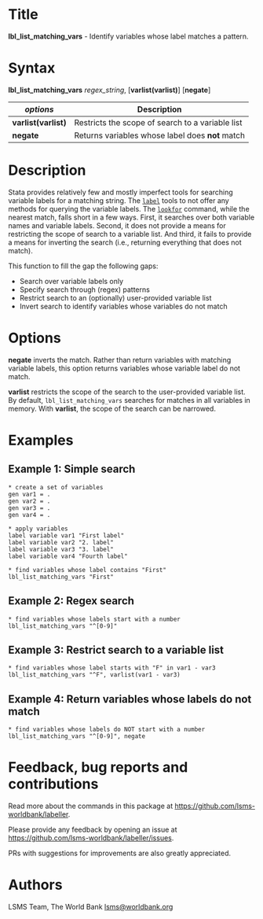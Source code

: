 # Title

__lbl_list_matching_vars__ - Identify variables whose label matches a pattern.

# Syntax

__lbl_list_matching_vars__ _regex_string_, [__varlist(varlist)__] [__**neg**ate__]

| _options_ | Description |
|-----------|-------------|
| __varlist(varlist)__  | Restricts the scope of search to a variable list |
| __**neg**ate__        | Returns variables whose label does **not** match  |

# Description

Stata provides relatively few and mostly imperfect tools for searching variable labels for a matching string. The [`label`](https://www.stata.com/manuals13/dlabel.pdf) tools to not offer any methods for querying the variable labels. The [`lookfor`](https://www.stata.com/manuals/dlookfor.pdf) command, while the nearest match, falls short in a few ways. First, it searches over both variable names and variable labels. Second, it does not provide a means for restricting the scope of search to a variable list. And third, it fails to provide a means for inverting the search (i.e., returning everything that does not match).

This function to fill the gap the following gaps:

- Search over variable labels only
- Specify search through (regex) patterns
- Restrict search to an (optionally) user-provided variable list
- Invert search to identify variables whose variables do not match

# Options

__**neg**ate__ inverts the match. Rather than return variables with matching variable labels, this option returns variables whose variable label do not match.

__varlist__ restricts the scope of the search to the user-provided variable list. By default, `lbl_list_matching_vars` searches for matches in all variables in memory. With __varlist__, the scope of the search can be narrowed.

# Examples

## Example 1: Simple search

```
* create a set of variables
gen var1 = .
gen var2 = .
gen var3 = .
gen var4 = .

* apply variables
label variable var1 "First label"
label variable var2 "2. label"
label variable var3 "3. label"
label variable var4 "Fourth label"

* find variables whose label contains "First"
lbl_list_matching_vars "First"
```

## Example 2: Regex search

```
* find variables whose labels start with a number
lbl_list_matching_vars "^[0-9]"
```

## Example 3: Restrict search to a variable list

```
* find variables whose label starts with "F" in var1 - var3
lbl_list_matching_vars "^F", varlist(var1 - var3)
```

## Example 4: Return variables whose labels do not match

```
* find variables whose labels do NOT start with a number
lbl_list_matching_vars "^[0-9]", negate
```

# Feedback, bug reports and contributions
<!-- A couple of examples to help the user get started and a short explanation of each of them. -->

Read more about the commands in this package at https://github.com/lsms-worldbank/labeller.

Please provide any feedback by opening an issue at https://github.com/lsms-worldbank/labeller/issues.

PRs with suggestions for improvements are also greatly appreciated.

# Authors

LSMS Team, The World Bank lsms@worldbank.org
